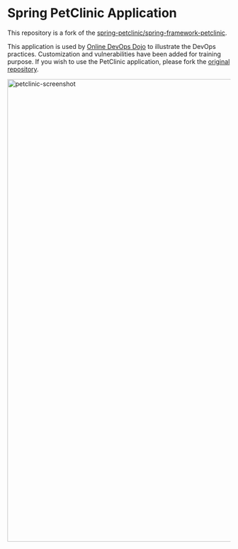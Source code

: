 # Spring PetClinic Application

This repository is a fork of the [spring-petclinic/spring-framework-petclinic](https://github.com/spring-petclinic/spring-framework-petclinic).

This application is used by [Online DevOps Dojo](https://github.com/dxc-technology/online-devops-dojo) to illustrate the DevOps practices.
Customization and vulnerabilities have been added for training purpose. If you wish to use the PetClinic application, please fork the [original repository](https://github.com/spring-projects/spring-petclinic).

<img width="1042" alt="petclinic-screenshot" src="https://cloud.githubusercontent.com/assets/838318/19727082/2aee6d6c-9b8e-11e6-81fe-e889a5ddfded.png">

